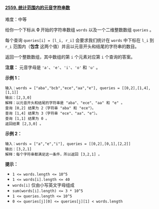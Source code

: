 #### [2559\. 统计范围内的元音字符串数](https://leetcode.cn/problems/count-vowel-strings-in-ranges/)

难度：中等

给你一个下标从 **0** 开始的字符串数组 `words` 以及一个二维整数数组 `queries` 。

每个查询 `queries[i] = [l_i, r_i]` 会要求我们统计在 `words` 中下标在 `l_i` 到 `r_i` 范围内（**包含** 这两个值）并且以元音开头和结尾的字符串的数目。

返回一个整数数组，其中数组的第 `i` 个元素对应第 `i` 个查询的答案。

**注意：** 元音字母是 `'a'`、`'e'`、`'i'`、`'o'` 和 `'u'` 。

**示例 1：**

```
输入：words = ["aba","bcb","ece","aa","e"], queries = [[0,2],[1,4],[1,1]]
输出：[2,3,0]
解释：以元音开头和结尾的字符串是 "aba"、"ece"、"aa" 和 "e" 。
查询 [0,2] 结果为 2（字符串 "aba" 和 "ece"）。
查询 [1,4] 结果为 3（字符串 "ece"、"aa"、"e"）。
查询 [1,1] 结果为 0 。
返回结果 [2,3,0] 。
```

**示例 2：**

```
输入：words = ["a","e","i"], queries = [[0,2],[0,1],[2,2]]
输出：[3,2,1]
解释：每个字符串都满足这一条件，所以返回 [3,2,1] 。
```

**提示：**

-   `1 <= words.length <= 10^5`
-   `1 <= words[i].length <= 40`
-   `words[i]` 仅由小写英文字母组成
-   `sum(words[i].length) <= 3 * 10^5`
-   `1 <= queries.length <= 10^5`
-   `0 <= queries[j][0] <= queries[j][1] < words.length`
